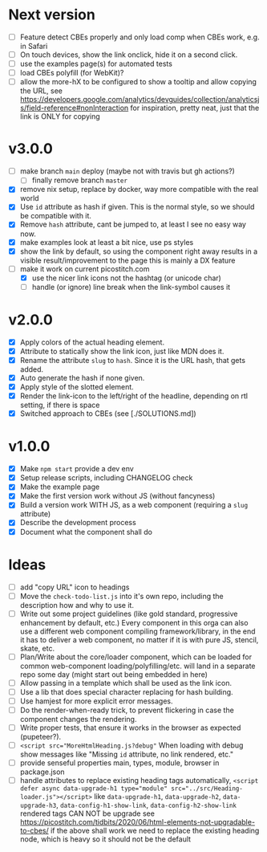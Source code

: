 # Next version
- [ ] Feature detect CBEs properly and only load comp when CBEs work, e.g. in Safari
- [ ] On touch devices, show the link onclick, hide it on a second click.
- [ ] use the examples page(s) for automated tests
- [ ] load CBEs polyfill (for WebKit)? 
- [ ] allow the more-hX to be configured to show a tooltip and allow copying the URL, see https://developers.google.com/analytics/devguides/collection/analyticsjs/field-reference#nonInteraction for inspiration, pretty neat, just that the link is ONLY for copying

# v3.0.0

- [ ] make branch `main` deploy (maybe not with travis but gh actions?)
  - [ ] finally  remove branch `master`
- [x] remove nix setup, replace by docker, way more compatible with the real world
- [x] Use `id` attribute as hash if given. This is the normal style, so we should be compatible with it.
- [x] Remove `hash` attribute, cant be jumped to, at least I see no easy way now.
- [x] make examples look at least a bit nice, use ps styles
- [x] show the link by default, so using the component right away results in a visible result/improvement to the page
      this is mainly a DX feature
- [ ] make it work on current picostitch.com
  - [x] use the nicer link icons not the hashtag (or unicode char)
  - [ ] handle (or ignore) line break when the link-symbol causes it  

# v2.0.0

- [x] Apply colors of the actual heading element.
- [x] Attribute to statically show the link icon, just like MDN does it.
- [x] Rename the attribute `slug` to `hash`. Since it is the URL hash, that gets added.
- [x] Auto generate the hash if none given.
- [x] Apply style of the slotted element.
- [x] Render the link-icon to the left/right of the headline, depending on rtl setting, if there is space
- [x] Switched approach to CBEs (see [./SOLUTIONS.md])

# v1.0.0

- [x] Make `npm start` provide a dev env
- [x] Setup release scripts, including CHANGELOG check
- [x] Make the example page
- [x] Make the first version work without JS (without fancyness)
- [x] Build a version work WITH JS, as a web component (requiring a `slug` attribute)
- [x] Describe the development process
- [x] Document what the component shall do

# Ideas
- [ ] add "copy URL" icon to headings
- [ ] Move the `check-todo-list.js` into it's own repo, including the description how and why to use it.
- [ ] Write out some project guidelines (like gold standard, progressive enhancement by default, etc.)
      Every component in this orga can also use a different web component compiling framework/library, in the
      end it has to deliver a web component, no matter if it is with pure JS, stencil, skate, etc.
- [ ] Plan/Write about the core/loader component, which can be loaded for common web-component loading/polyfilling/etc.
      will land in a separate repo some day (might start out being embedded in here)
- [ ] Allow passing in a template which shall be used as the link icon.
- [ ] Use a lib that does special character replacing for hash building.
- [ ] Use hamjest for more explicit error messages.
- [ ] Do the render-when-ready trick, to prevent flickering in case the component changes the rendering.
- [ ] Write proper tests, that ensure it works in the browser as expected (pupeteer?).
- [ ] `<script src="MoreHtmlHeading.js?debug"` When loading with debug show messages like "Missing `id` attribute, no link rendered, etc." 
- [ ] provide senseful properties main, types, module, browser in package.json
- [ ] handle attributes to replace existing heading tags automatically,
      `<script defer async data-upgrade-h1 type="module" src="../src/Heading-loader.js"></script>` 
      like `data-upgrade-h1`, `data-upgrade-h2`, `data-upgrade-h3`,
      `data-config-h1-show-link`, `data-config-h2-show-link`
      rendered tags CAN NOT be upgrade see https://picostitch.com/tidbits/2020/06/html-elements-not-upgradable-to-cbes/
      if the above shall work we need to replace the existing heading node, which is heavy
      so it should not be the default
